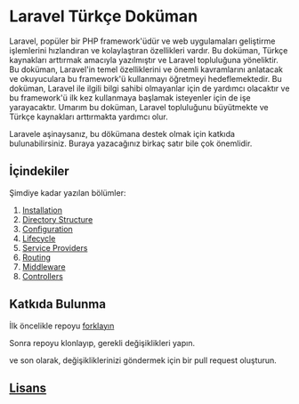 # Laravel Türkçe Doküman

Laravel, popüler bir PHP framework'üdür ve web uygulamaları geliştirme işlemlerini hızlandıran ve kolaylaştıran özellikleri vardır. Bu doküman, Türkçe kaynakları arttırmak amacıyla yazılmıştır ve Laravel topluluğuna yöneliktir. Bu doküman, Laravel'in temel özelliklerini ve önemli kavramlarını anlatacak ve okuyuculara bu framework'ü kullanmayı öğretmeyi hedeflemektedir. Bu doküman, Laravel ile ilgili bilgi sahibi olmayanlar için de yardımcı olacaktır ve bu framework'ü ilk kez kullanmaya başlamak isteyenler için de işe yarayacaktır. Umarım bu doküman, Laravel topluluğunu büyütmekte ve Türkçe kaynakları arttırmakta yardımcı olur.

Laravele aşinaysanız, bu dökümana destek olmak için katkıda bulunabilirsiniz. Buraya yazacağınız birkaç satır bile çok önemlidir.

## İçindekiler

Şimdiye kadar yazılan bölümler:

1. [Installation](installation.md)
2. [Directory Structure](structure.md)
3. [Configuration](configuration.md)
4. [Lifecycle](lifecycle.md)
5. [Service Providers](providers.md)
6. [Routing](routing.md)
7. [Middleware](middleware.md)
8. [Controllers](controllers.md)

## Katkıda Bulunma

İlk öncelikle repoyu [forklayın](https://github.com/turkce-dokuman/laravel/fork)

Sonra repoyu klonlayıp, gerekli değişiklikleri yapın.

ve son olarak, değişikliklerinizi göndermek için bir pull request oluşturun.

## [Lisans](license.md)

